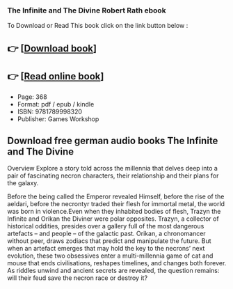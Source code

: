 ### The Infinite and The Divine Robert Rath ebook

To Download or Read This book click on the link button below :

## 👉  [**[Download book](http://filesbooks.info/download.php?group=book&from=github.com&id=605547&lnk=1079 "Download book")**]

## 👉  [**[Read online book](http://filesbooks.info/download.php?group=book&from=github.com&id=605547&lnk=1079 "Read online book")**]


* Page: 368
* Format: pdf / epub / kindle
* ISBN: 9781789998320
* Publisher: Games Workshop



## Download free german audio books The Infinite and The Divine


Overview
Explore a story told across the millennia that delves deep into a pair of fascinating necron characters, their relationship and their plans for the galaxy.

 Before the being called the Emperor revealed Himself, before the rise of the aeldari, before the necrontyr traded their flesh for immortal metal, the world was born in violence.Even when they inhabited bodies of flesh, Trazyn the Infinite and Orikan the Diviner were polar opposites. Trazyn, a collector of historical oddities, presides over a gallery full of the most dangerous artefacts – and people – of the galactic past. Orikan, a chronomancer without peer, draws zodiacs that predict and manipulate the future. But when an artefact emerges that may hold the key to the necrons’ next evolution, these two obsessives enter a multi-millennia game of cat and mouse that ends civilisations, reshapes timelines, and changes both forever. As riddles unwind and ancient secrets are revealed, the question remains: will their feud save the necron race or destroy it?



